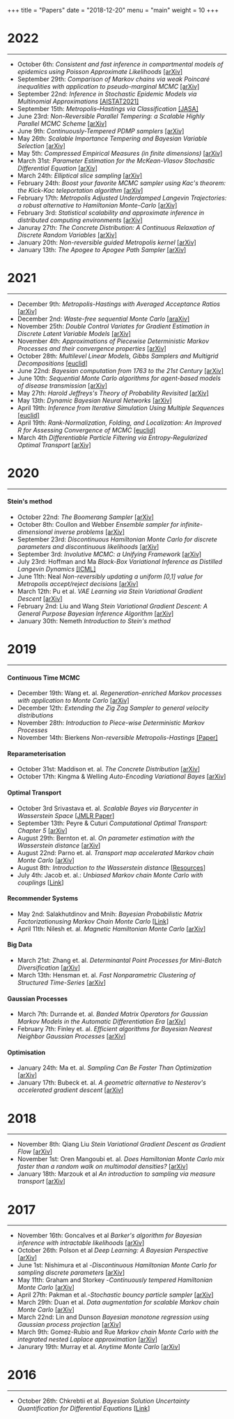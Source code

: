 +++
title = "Papers"
date = "2018-12-20"
menu = "main"
weight = 10
+++

# 2022
----
* October 6th: *Consistent and fast inference in compartmental models of epidemics using Poisson Approximate Likelihoods* [[arXiv]](https://arxiv.org/pdf/2205.13602.pdf)
* September 29th: *Comparison of Markov chains via weak Poincaré inequalities with application to pseudo-marginal MCMC* [[arXiv]](https://arxiv.org/abs/2112.05605)
* September 22nd: *Inference in Stochastic Epidemic Models via Multinomial Approximations* [[AISTAT2021]](http://proceedings.mlr.press/v130/whiteley21a.html#:~:text=Abstract%20We%20introduce%20a%20new%20method%20for%20inference,over%20unobserved%20variables%20and%20thus%20circumvent%20likelihood%20intractability.)
* September 15th: *Metropolis–Hastings via Classification* [[JASA]](https://www.tandfonline.com/doi/full/10.1080/01621459.2022.2060836)
* June 23rd: *Non-Reversible Parallel Tempering: a Scalable Highly Parallel MCMC Scheme* [[arXiv]](https://arxiv.org/abs/1905.02939)
* June 9th: *Continuously-Tempered PDMP samplers* [[arXiv]](https://arxiv.org/abs/2205.09559)
* May 26th: *Scalable Importance Tempering and Bayesian Variable Selection* [[arXiv]](https://arxiv.org/abs/1805.00541)
* May 5th: *Compressed Empirical Measures (in finite dimensions)* [[arXiv]](https://arxiv.org/pdf/2204.08847.pdf)
* March 31st: *Parameter Estimation for the McKean-Vlasov Stochastic Differential Equation* [[arXiv]](https://arxiv.org/pdf/2106.13751.pdf)
* March 24th: *Elliptical slice sampling* [[arXiv]](https://arxiv.org/pdf/1001.0175.pdf)
* February 24th: *Boost your favorite MCMC sampler using Kac's theorem: the Kick-Kac teleportation algorithm* [[arXiv]](https://arxiv.org/pdf/2201.05002.pdf)
* February 17th: *Metropolis Adjusted Underdamped Langevin Trajectories: a robust alternative to Hamiltonian Monte-Carlo* [[arXiv]](https://arxiv.org/pdf/2202.13230.pdf)
* February 3rd: *Statistical scalability and approximate inference in distributed computing environments* [[arXiv]](https://arxiv.org/abs/2112.15572)
* Januray 27th: *The Concrete Distribution: A Continuous Relaxation of Discrete Random Variables* [[arXiv]](https://arxiv.org/abs/1611.00712)
* January 20th: *Non-reversible guided Metropolis kernel* [[arXiv]](https://arxiv.org/abs/2005.05584)
* January 13th: *The Apogee to Apogee Path Sampler* [[arXiv]](https://arxiv.org/abs/2112.08187)

# 2021
----

* December 9th: *Metropolis-Hastings with Averaged Acceptance Ratios* [[arXiv]](https://arxiv.org/abs/2101.01253)
* December 2nd: *Waste-free sequential Monte Carlo* [[araXiv]](https://arxiv.org/abs/2011.02328)
* November 25th: *Double Control Variates for Gradient Estimation in Discrete Latent Variable Models* [[arXiv]](https://arxiv.org/abs/2111.05300)
* November 4th: *Approximations of Piecewise Deterministic Markov Processes and their convergence properties* [[arXiv]](https://arxiv.org/abs/2109.11827)
* October 28th: *Multilevel Linear Models, Gibbs Samplers and Multigrid Decompositions* [[euclid]](https://projecteuclid.org/journals/bayesian-analysis/advance-publication/Multilevel-Linear-Models-Gibbs-Samplers-and-Multigrid-Decompositions/10.1214/20-BA1242.full)
* June 22nd: *Bayesian computation from 1763 to the 21st Century* [[arXiv]](https://arxiv.org/abs/2004.06425)
* June 10th: *Sequential Monte Carlo algorithms for agent-based models of disease transmission* [[arXiv]](https://arxiv.org/abs/2101.12156)
* May 27th: *Harold Jeffreys's Theory of Probability Revisited* [[arXiv]](https://arxiv.org/abs/0804.3173)
* May 13th: *Dynamic Bayesian Neural Networks* [[arXiv]](https://arxiv.org/abs/2004.06963)
* April 19th: *Inference from Iterative Simulation Using Multiple Sequences* [[euclid]](https://projecteuclid.org/journals/statistical-science/volume-7/issue-4/Inference-from-Iterative-Simulation-Using-Multiple-Sequences/10.1214/ss/1177011136.full)
* April 19th: *Rank-Normalization, Folding, and Localization: An Improved R for Assessing Convergence of MCMC* [[euclid]](https://projecteuclid.org/journals/bayesian-analysis/volume-16/issue-2/Rank-Normalization-Folding-and-Localization--An-Improved-R%cb%86-for/10.1214/20-BA1221.full)
* March 4th *Differentiable Particle Filtering via Entropy-Regularized Optimal Transport* [[arXiv]](https://arxiv.org/abs/2102.07850)

# 2020
----

#### Stein's method

* October 22nd: *The Boomerang Sampler* [[arXiv]](https://arxiv.org/pdf/2006.13777.pdf)
* October 8th: Coullon and Webber *Ensemble sampler for infinite-dimensional inverse problems* [[arXiv]](https://arxiv.org/abs/2010.15181)
* September 23rd: *Discontinuous Hamiltonian Monte Carlo for discrete parameters and discontinuous likelihoods* [[arXiv]](https://arxiv.org/pdf/1705.08510.pdf)
* September 3rd: *Involutive MCMC: a Unifying Framework* [[arXiv]](https://arxiv.org/abs/2006.16653)
* July 23rd: Hoffman and Ma *Black-Box Variational Inference as Distilled Langevin Dynamics* [[ICML]](https://proceedings.icml.cc/paper/2020/hash/a753a43564c29148df3150afb4475440-Abstract.html)
* June 11th: Neal *Non-reversibly updating a uniform [0,1] value for Metropolis accept/reject decisions* [[arXiv]](https://arxiv.org/abs/2001.11950)
* March 12th: Pu et al. *VAE Learning via Stein Variational Gradient Descent* [[arXiv]](https://arxiv.org/abs/1704.05155)
* February 2nd: Liu and Wang *Stein Variational Gradient Descent: A General Purpose Bayesian Inference Algorithm* [[arXiv]](https://arxiv.org/abs/1608.04471)
* January 30th: Nemeth *Introduction to Stein's method*


# 2019
----

#### Continuous Time MCMC

* December 19th: Wang et. al. _Regeneration-enriched Markov processes with application to Monte Carlo_ [[arXiv]](https://arxiv.org/abs/1910.05037)
* December 12th: _Extending the Zig Zag Sampler to general velocity distributions_
* November 28th: _Introduction to Piece-wise Deterministic Markov Processes_
* November 14th: Bierkens _Non-reversible Metropolis-Hastings_ [[Paper]](https://link.springer.com/article/10.1007/s11222-015-9598-x)

#### Reparameterisation

* October 31st: Maddison et. al. _The Concrete Distribution_ [[arXiv](https://arxiv.org/abs/1611.00712)]
* October 17th: Kingma \& Welling _Auto-Encoding Variational Bayes_ [[arXiv](https://arxiv.org/abs/1312.6114)]

#### Optimal Transport

* October 3rd Srivastava et. al. _Scalable Bayes via Barycenter in Wasserstein Space_ [[JMLR Paper](http://www.jmlr.org/papers/v19/17-084.html)]
* September 13th: Peyre \& Cuturi _Computational Optimal Transport: Chapter 5_  [[arXiv](https://arxiv.org/abs/1803.00567)]
* August 29th: Bernton et. al. _On parameter estimation with the Wasserstein distance_  [[arXiv](https://arxiv.org/abs/1701.05146)]
* August 22nd: Parno et. al. _Transport map accelerated Markov chain Monte Carlo_  [[arXiv](https://arxiv.org/abs/1412.5492)]
* August 8th: _Introduction to the Wasserstein distance_  [[Resources](../post/sherlock_resources)]
* July 4th: Jacob et. al.: _Unbiased Markov chain Monte Carlo with couplings_  [[Link](https://arxiv.org/abs/1708.03625)]

#### Recommender Systems

* May 2nd: Salakhutdinov and Mnih: _Bayesian Probabilistic Matrix Factorizationusing Markov Chain Monte Carlo_  [[Link](https://www.cs.toronto.edu/~amnih/papers/bpmf.pdf)]
* April 11th: Nilesh et. al. _Magnetic Hamiltonian Monte Carlo_  [[arXiv](https://arxiv.org/abs/1607.02738)]

#### Big Data

* March 21st: Zhang et. al. _Determinantal Point Processes for Mini-Batch Diversification_  [[arXiv](https://arxiv.org/abs/1705.00607)]
* March 13th: Hensman et. al. _Fast Nonparametric Clustering of Structured Time-Series_  [[arXiv](https://arxiv.org/abs/1401.1605)]

#### Gaussian Processes

* March 7th: Durrande et. al. _Banded Matrix Operators for Gaussian Markov Models in the Automatic Differentiation Era_  [[arXiv](https://arxiv.org/abs/1902.10078)]
* February 7th: Finley et. al.  _Efficient algorithms for Bayesian Nearest Neighbor Gaussian Processes_  [[arXiv](https://arxiv.org/abs/1702.00434)]

#### Optimisation

* January 24th: Ma et. al. _Sampling Can Be Faster Than Optimization_  [[arXiv](https://arxiv.org/abs/1811.08413)]
* January 17th: Bubeck et. al. _A geometric alternative to Nesterov's accelerated gradient descent_  [[arXiv](https://arxiv.org/abs/1506.08187)]

# 2018
----

* November 8th: Qiang Liu _Stein Variational Gradient Descent as Gradient Flow_  [[arXiv](https://arxiv.org/abs/1704.07520)]
* November 1st: Oren Mangoubi et. al. _Does Hamiltonian Monte Carlo mix faster than a random walk on multimodal densities?_  [[arXiv](https://arxiv.org/abs/1808.03230)]
* January 18th: Marzouk et al _An introduction to sampling via measure transport_  [[arXiv](https://arxiv.org/abs/1602.05023)]

# 2017
----

*   November 16th: Goncalves et al _Barker's algorithm for Bayesian inference with intractable likelihoods_ \[[arXiv](https://arxiv.org/abs/1709.07710)\]
*   October 26th: Polson et al _Deep Learning: A Bayesian Perspective_ \[[arXiv](https://arxiv.org/abs/1706.00473)\]
*   June 1st: Nishimura et al -_Discontinuous Hamiltonian Monte Carlo for sampling discrete parameters_ \[[arXiv](https://arxiv.org/abs/1705.08510)\]
*   May 11th: Graham and Storkey -_Continuously tempered Hamiltonian Monte Carlo_ \[[arXiv](https://arxiv.org/pdf/1704.03338.pdf)\]
*   April 27th: Pakman et al.-_Stochastic bouncy particle sampler_ \[[arXiv](https://arxiv.org/pdf/1609.00770.pdf)\]
*   March 29th: Duan et al. _Data augmentation for scalable Markov chain Monte Carlo_ \[[arXiv](https://arxiv.org/abs/1703.03123)\]
*   March 22nd: Lin and Dunson _Bayesian monotone regression using Gaussian process projection_ \[[arXiv](https://arxiv.org/abs/1306.4041)\]
*   March 9th: Gomez-Rubio and Rue _Markov chain Monte Carlo with the integrated nested Laplace approximation_ \[[arXiv](https://arxiv.org/abs/1701.07844)\]
*   Janurary 19th: Murray et al. _Anytime Monte Carlo_ \[[arXiv](https://arxiv.org/pdf/1612.03319v1.pdf)\]

# 2016
----

*   October 26th: Chkrebtii et al. _Bayesian Solution Uncertainty Quantification for Differential Equations_ \[[Link](https://projecteuclid.org/euclid.ba/1473276259)\]